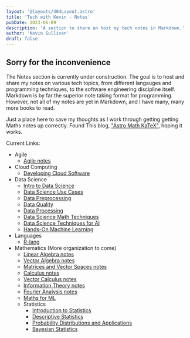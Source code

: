 ```yaml
---
layout: '@layouts/404Layout.astro'
title: 'Tech with Kevin - Notes'
pubDate: 2023-06-09
description: 'A section to share an host my tech notes in Markdown.'
author: 'Kevin Sullivan'
draft: false
---
```

## Sorry for the inconvenience

The Notes section is currently under construction. The goal is to host and share my notes on various tech topics, from different langauges and programming techniques, to the software engineering discipline itself. Markdown is by far the superior note taking format for programming. However, not all of my notes are yet in Markdown, and I have many, many more books to read.

Just a place here to save my thoughts as I work through getting getting Maths notes up correctly. Found This blog, ["Astro Math KaTeX"](https://ileumas.com/writing/2022/03/astro-math-katex/), hoping it works. 

Current Links:
+ Agile
    + [Agile notes](/notes/software-engineering/agile-good-hype-ugly)
+ Cloud Computing
    + [Developing Cloud Software](/notes/cloud-computing/developing-cloud-software)
+ Data Science
    + [Intro to Data Science](/notes/data-science/intro-to-data-science)
    + [Data Science Use Cases](/notes/data-science/data-science-use-cases)
    + [Data Preprocessing](/notes/data-science/data-preprocessing)
    + [Data Quality](/notes/data-science/data-quality)
    + [Data Processing](/notes/data-science/data-processing)
    + [Data Science Math Techniques](/notes/data-science/select-math-techniques)
    + [Data Science Techniques for AI](/notes/data-science/select-artificial-intelligence-techniques)
    + [Hands-On Machine Learning](/notes/data-science/hands-on-machine-learning)
+ Languages
    + [R-lang](/notes/languages/r)
+ Mathematics (More organization to come)
    + [Linear Algebra notes](/notes/maths/linear-algebra)
    + [Vector Algebra notes](/notes/maths/vector-algebra)
    + [Matrices and Vector Spaces  notes](/notes/maths/vector-spaces)
    + [Calculus notes](/notes/maths/calculus)
    + [Vector Calculus notes](/notes/maths/vector-calculus)
    + [Information Theory notes](/notes/maths/information-theory)
    + [Fourier Analysis notes](/notes/maths/fourier-analysis)
    + [Maths for ML](/notes/maths/maths-for-ml)
    + Statistics
        + [Introduction to Statistics](/notes/maths/statistics/intro-to-statistics)
        + [Descriptive Statistics](/notes/maths/statistics/descriptive-statistics)
        + [Probability Distributions and Applications](/notes/maths/statistics/probability-distributions-and-applications)
        + [Bayesian Statistics](/notes/maths/statistics/bayesian-statistics)
